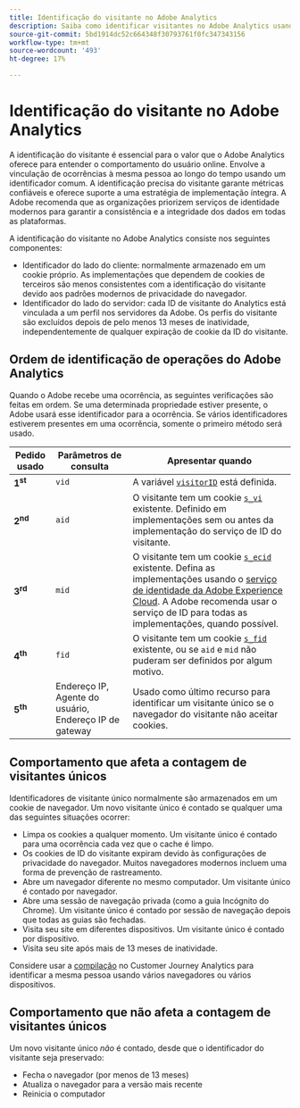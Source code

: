 ```yaml
---
title: Identificação do visitante no Adobe Analytics
description: Saiba como identificar visitantes no Adobe Analytics usando as práticas recomendadas mais recentes.
source-git-commit: 5bd1914dc52c664348f30793761f0fc347343156
workflow-type: tm+mt
source-wordcount: '493'
ht-degree: 17%

---
```


# Identificação do visitante no Adobe Analytics

A identificação do visitante é essencial para o valor que o Adobe Analytics oferece para entender o comportamento do usuário online. Envolve a vinculação de ocorrências à mesma pessoa ao longo do tempo usando um identificador comum. A identificação precisa do visitante garante métricas confiáveis e oferece suporte a uma estratégia de implementação íntegra. A Adobe recomenda que as organizações priorizem serviços de identidade modernos para garantir a consistência e a integridade dos dados em todas as plataformas.

A identificação do visitante no Adobe Analytics consiste nos seguintes componentes:

* Identificador do lado do cliente: normalmente armazenado em um cookie próprio. As implementações que dependem de cookies de terceiros são menos consistentes com a identificação do visitante devido aos padrões modernos de privacidade do navegador.
* Identificador do lado do servidor: cada ID de visitante do Analytics está vinculada a um perfil nos servidores da Adobe. Os perfis do visitante são excluídos depois de pelo menos 13 meses de inatividade, independentemente de qualquer expiração de cookie da ID do visitante.

## Ordem de identificação de operações do Adobe Analytics

Quando o Adobe recebe uma ocorrência, as seguintes verificações são feitas em ordem. Se uma determinada propriedade estiver presente, o Adobe usará esse identificador para a ocorrência. Se vários identificadores estiverem presentes em uma ocorrência, somente o primeiro método será usado.

| Pedido usado | Parâmetros de consulta | Apresentar quando |
|---|---|---|
| **1<sup>st</sup>** | `vid` | A variável [`visitorID`](/help/implement/vars/config-vars/visitorid.md) está definida. |
| **2<sup>nd</sup>** | `aid` | O visitante tem um cookie [`s_vi`](https://experienceleague.adobe.com/docs/core-services/interface/ec-cookies/cookies-analytics.html?lang=pt-BR) existente. Definido em implementações sem ou antes da implementação do serviço de ID do visitante. |
| **3<sup>rd</sup>** | `mid` | O visitante tem um cookie [`s_ecid`](https://experienceleague.adobe.com/docs/core-services/interface/ec-cookies/cookies-analytics.html?lang=pt-BR) existente. Defina as implementações usando o [serviço de identidade da Adobe Experience Cloud](https://experienceleague.adobe.com/docs/id-service/using/home.html?lang=pt-BR). A Adobe recomenda usar o serviço de ID para todas as implementações, quando possível. |
| **4<sup>th</sup>** | `fid` | O visitante tem um cookie [`s_fid`](https://experienceleague.adobe.com/docs/core-services/interface/ec-cookies/cookies-analytics.html?lang=pt-BR) existente, ou se `aid` e `mid` não puderam ser definidos por algum motivo. |
| **5<sup>th</sup>** | Endereço IP, Agente do usuário, Endereço IP de gateway | Usado como último recurso para identificar um visitante único se o navegador do visitante não aceitar cookies. |

## Comportamento que afeta a contagem de visitantes únicos

Identificadores de visitante único normalmente são armazenados em um cookie de navegador. Um novo visitante único é contado se qualquer uma das seguintes situações ocorrer:

* Limpa os cookies a qualquer momento. Um visitante único é contado para uma ocorrência cada vez que o cache é limpo.
* Os cookies de ID do visitante expiram devido às configurações de privacidade do navegador. Muitos navegadores modernos incluem uma forma de prevenção de rastreamento.
* Abre um navegador diferente no mesmo computador. Um visitante único é contado por navegador.
* Abre uma sessão de navegação privada (como a guia Incógnito do Chrome). Um visitante único é contado por sessão de navegação depois que todas as guias são fechadas.
* Visita seu site em diferentes dispositivos. Um visitante único é contado por dispositivo.
* Visita seu site após mais de 13 meses de inatividade.

Considere usar a [compilação](https://experienceleague.adobe.com/pt-br/docs/analytics-platform/using/stitching/overview) no Customer Journey Analytics para identificar a mesma pessoa usando vários navegadores ou vários dispositivos.

## Comportamento que não afeta a contagem de visitantes únicos

Um novo visitante único *não* é contado, desde que o identificador do visitante seja preservado:

* Fecha o navegador (por menos de 13 meses)
* Atualiza o navegador para a versão mais recente
* Reinicia o computador

